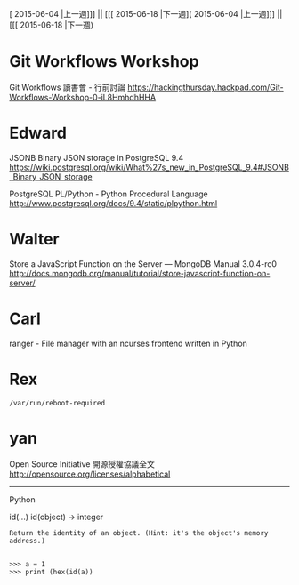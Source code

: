 [ 2015-06-04 |上一週]]] || [[[ 2015-06-18 |下一週]( 2015-06-04 |上一週]]] || [[[ 2015-06-18 |下一週)



# Git Workflows Workshop

Git Workflows 讀書會 - 行前討論
<https://hackingthursday.hackpad.com/Git-Workflows-Workshop-0-iL8HmhdhHHA>  

# Edward

JSONB Binary JSON storage in PostgreSQL 9.4
<https://wiki.postgresql.org/wiki/What%27s_new_in_PostgreSQL_9.4#JSONB_Binary_JSON_storage>  

PostgreSQL PL/Python - Python Procedural Language
<http://www.postgresql.org/docs/9.4/static/plpython.html>  

# Walter

Store a JavaScript Function on the Server — MongoDB Manual 3.0.4-rc0
<http://docs.mongodb.org/manual/tutorial/store-javascript-function-on-server/>  

# Carl

ranger - File manager with an ncurses frontend written in Python

# Rex



    /var/run/reboot-required


# yan

Open Source Initiative 開源授權協議全文
<http://opensource.org/licenses/alphabetical>  

--------

Python

id(...)
    id(object) -> integer
    
    Return the identity of an object. (Hint: it's the object's memory address.)


    >>> a = 1
    >>> print (hex(id(a))
